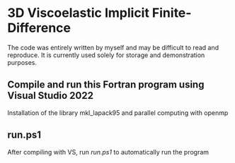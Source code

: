 #     3D Viscoelastic Implicit Finite-Difference
The code was entirely written by myself and may be difficult to read and reproduce. It is currently used solely for storage and demonstration purposes.

## Compile and run this Fortran program using Visual Studio 2022
Installation of the library mkl_lapack95 and parallel computing with openmp

## run.ps1
After compiling with VS, run _run.ps1_ to automatically run the program
